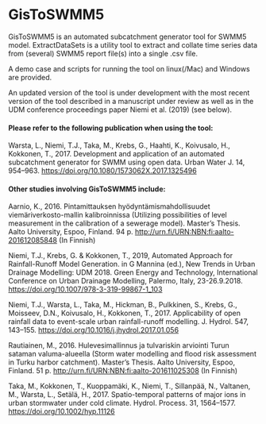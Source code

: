 # GisToSWMM5
GisToSWMM5 is an automated subcatchment generator tool for SWMM5 model.
ExtractDataSets is a utility tool to extract and collate time series data from (several) SWMM5 report file(s) into a single .csv file.

A demo case and scripts for running the tool on linux(/Mac) and Windows are provided. 

An updated version of the tool is under development with the most recent version of the tool described in a manuscript under review as well as in the UDM conference proceedings paper Niemi et al. (2019) (see below).

#### Please refer to the following publication when using the tool:  
Warsta, L., Niemi, T.J., Taka, M., Krebs, G., Haahti, K., Koivusalo, H., Kokkonen, T., 2017. Development and application of an automated subcatchment generator for SWMM using open data. Urban Water J. 14, 954–963. https://doi.org/10.1080/1573062X.2017.1325496

#### Other studies involving GisToSWMM5 include:  
Aarnio, K., 2016. Pintamittauksen hyödyntämismahdollisuudet viemäriverkosto-mallin kalibroinnissa (Utilizing possibilities of level measurement in the calibration of a sewerage model). Master’s Thesis. Aalto University, Espoo, Finland. 94 p. http://urn.fi/URN:NBN:fi:aalto-201612085848 (In Finnish)

Niemi, T.J., Krebs, G. & Kokkonen, T., 2019, Automated Approach for Rainfall-Runoff Model Generation. in G Mannina (ed.), New Trends in Urban Drainage Modelling: UDM 2018. Green Energy and Technology, International Conference on Urban Drainage Modelling, Palermo, Italy, 23-26.9.2018. https://doi.org/10.1007/978-3-319-99867-1_103

Niemi, T.J., Warsta, L., Taka, M., Hickman, B., Pulkkinen, S., Krebs, G., Moisseev, D.N., Koivusalo, H., Kokkonen, T., 2017. Applicability of open rainfall data to event-scale urban rainfall-runoff modelling. J. Hydrol. 547, 143–155. https://doi.org/10.1016/j.jhydrol.2017.01.056

Rautiainen, M., 2016. Hulevesimallinnus ja tulvariskin arviointi Turun sataman valuma-alueella (Storm water modelling and flood risk assessment in Turku harbor catchment). Master’s Thesis. Aalto University, Espoo, Finland. 51 p. http://urn.fi/URN:NBN:fi:aalto-201611025308 (In Finnish)

Taka, M., Kokkonen, T., Kuoppamäki, K., Niemi, T., Sillanpää, N., Valtanen, M., Warsta, L., Setälä, H., 2017. Spatio-temporal patterns of major ions in urban stormwater under cold climate. Hydrol. Process. 31, 1564–1577. https://doi.org/10.1002/hyp.11126
